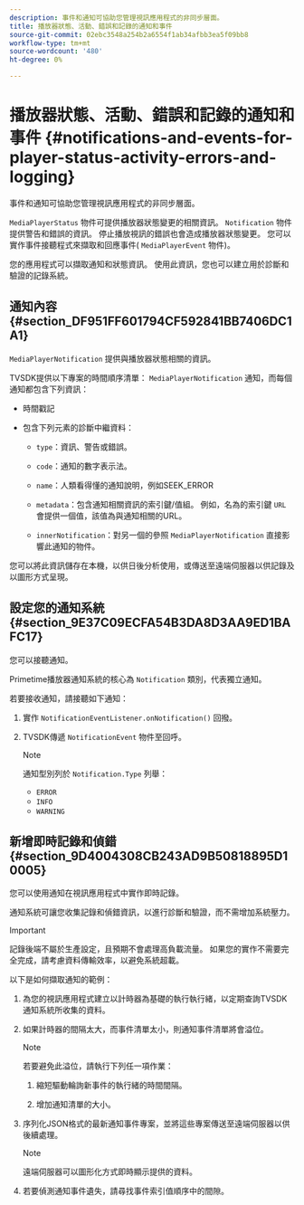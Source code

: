 ```yaml
---
description: 事件和通知可協助您管理視訊應用程式的非同步層面。
title: 播放器狀態、活動、錯誤和記錄的通知和事件
source-git-commit: 02ebc3548a254b2a6554f1ab34afbb3ea5f09bb8
workflow-type: tm+mt
source-wordcount: '480'
ht-degree: 0%

---
```


# 播放器狀態、活動、錯誤和記錄的通知和事件 {#notifications-and-events-for-player-status-activity-errors-and-logging}

事件和通知可協助您管理視訊應用程式的非同步層面。

`MediaPlayerStatus` 物件可提供播放器狀態變更的相關資訊。 `Notification` 物件提供警告和錯誤的資訊。 停止播放視訊的錯誤也會造成播放器狀態變更。 您可以實作事件接聽程式來擷取和回應事件( `MediaPlayerEvent` 物件)。

您的應用程式可以擷取通知和狀態資訊。 使用此資訊，您也可以建立用於診斷和驗證的記錄系統。

## 通知內容 {#section_DF951FF601794CF592841BB7406DC1A1}

`MediaPlayerNotification` 提供與播放器狀態相關的資訊。

TVSDK提供以下專案的時間順序清單： `MediaPlayerNotification` 通知，而每個通知都包含下列資訊：

* 時間戳記
* 包含下列元素的診斷中繼資料：

   * `type`：資訊、警告或錯誤。
   * `code`：通知的數字表示法。
   * `name`：人類看得懂的通知說明，例如SEEK_ERROR
   * `metadata`：包含通知相關資訊的索引鍵/值組。 例如，名為的索引鍵 `URL` 會提供一個值，該值為與通知相關的URL。

   * `innerNotification`：對另一個的參照 `MediaPlayerNotification` 直接影響此通知的物件。

您可以將此資訊儲存在本機，以供日後分析使用，或傳送至遠端伺服器以供記錄及以圖形方式呈現。

## 設定您的通知系統 {#section_9E37C09ECFA54B3DA8D3AA9ED1BAFC17}

您可以接聽通知。

Primetime播放器通知系統的核心為 `Notification` 類別，代表獨立通知。

若要接收通知，請接聽如下通知：

1. 實作 `NotificationEventListener.onNotification()` 回撥。
1. TVSDK傳遞 `NotificationEvent` 物件至回呼。

   >[!NOTE]
   >
   >通知型別列於 `Notification.Type` 列舉：

   * `ERROR`
   * `INFO`
   * `WARNING`

## 新增即時記錄和偵錯 {#section_9D4004308CB243AD9B50818895D10005}

您可以使用通知在視訊應用程式中實作即時記錄。

通知系統可讓您收集記錄和偵錯資訊，以進行診斷和驗證，而不需增加系統壓力。

>[!IMPORTANT]
>
>記錄後端不屬於生產設定，且預期不會處理高負載流量。 如果您的實作不需要完全完成，請考慮資料傳輸效率，以避免系統超載。

以下是如何擷取通知的範例：

1. 為您的視訊應用程式建立以計時器為基礎的執行執行緒，以定期查詢TVSDK通知系統所收集的資料。
1. 如果計時器的間隔太大，而事件清單太小，則通知事件清單將會溢位。

   >[!NOTE]
   >
   >若要避免此溢位，請執行下列任一項作業：
   >
   >1. 縮短驅動輪詢新事件的執行緒的時間間隔。
   >
   >1. 增加通知清單的大小。

1. 序列化JSON格式的最新通知事件專案，並將這些專案傳送至遠端伺服器以供後續處理。

   >[!NOTE]
   >
   >遠端伺服器可以圖形化方式即時顯示提供的資料。

1. 若要偵測通知事件遺失，請尋找事件索引值順序中的間隙。
